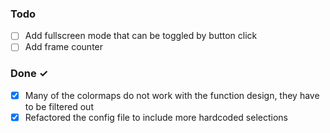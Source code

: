 ### Todo

- [ ] Add fullscreen mode that can be toggled by button click
- [ ] Add frame counter
 
### Done ✓

- [x] Many of the colormaps do not work with the function design, they have to be filtered out
- [x] Refactored the config file to include more hardcoded selections